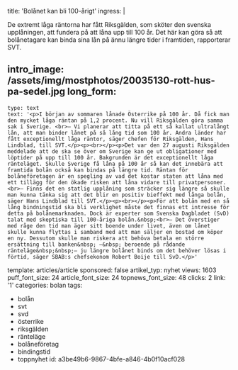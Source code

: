title: 'Bolånet kan bli 100-årigt'
ingress: |
  <p>De extremt låga räntorna har fått Riksgälden, som sköter den svenska upplåningen, att fundera på att låna upp till 100 år. Det här kan göra så att bolånetagare kan binda sina lån på ännu längre tider i framtiden, rapporterar SVT.
  </p>
  
intro_image: /assets/img/mostphotos/20035130-rott-hus-pa-sedel.jpg
long_form:
  -
    type: text
    text: '<p>I början av sommaren lånade Österrike på 100 år. Då fick man den mycket låga räntan på 1,2 procent. Nu vill Riksgälden göra samma sak i Sverige. <br>– Vi planerar att titta på ett så kallat ultralångt lån, att man binder lånet på så lång tid som 100 år. Andra länder har fått exceptionellt låga räntor, säger chefen för Riksgälden, Hans Lindblad, till SVT.</p><p><br></p><p>Det var den 27 augusti Riksgälden meddelade att de ska se över om Sverige kan ge ut obligationer med löptider på upp till 100 år. Bakgrunden är det exceptionellt låga ränteläget. Skulle Sverige få låna på 100 år så kan det innebära att framtida bolån också kan bindas på längre tid. Räntan för bolåneföretagen är en spegling av vad det kostar staten att låna med ett tillägg för den ökade risken att låna vidare till privatpersoner.<br>– Finns det en statlig upplåning som sträcker sig längre så skulle man kunna tänka sig att det blir en positiv bieffekt med långa bolån, säger Hans Lindblad till SVT.</p><p><br></p><p>För att bolån med en så lång bindningstid ska bli verklighet måste det finnas ett intresse för detta på bolånemarknaden. Dock är experter som Svenska Dagbladet (SvD) talat med skeptiska till 100-åriga bolån.&nbsp;<br>– Det överstiger med råge den tid man äger sitt boende under livet, även om lånet skulle kunna flyttas i samband med att man säljer en bostad om köper en ny. Dessutom skulle man riskera att behöva betala en större ersättning till banken&nbsp; –&nbsp; beroende på rådande ränteläge&nbsp;&nbsp;– ju längre bolånet binds om det behöver lösas i förtid, säger SBAB:s chefsekonom Robert Boije till SvD.</p>'
template: articles/article
sponsored: false
artikel_typ: nyhet
views: 1603
puff_font_size: 24
article_font_size: 24
topnews_font_size: 48
clicks: 2
link: '1'
categories: bolan
tags:
  - bolån
  - svt
  - svd
  - österrike
  - riksgälden
  - ränteläge
  - bolåneföretag
  - bindingstid
  - toppnyhet
id: a3be49b6-9867-4bfe-a846-4b0f10acf028

